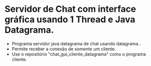 # Servidor de Chat com interface gráfica usando 1 Thread e Java Datagrama.

- Programa servidor java datagrama de chat usando datagrama..
- Permite receber a conexão de somente um cliente.
- Use o repositório "chat_gui_cliente_datagrama" como o programa cliente.